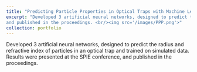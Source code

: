 ```yaml
---
title: "Predicting Particle Properties in Optical Traps with Machine Learning"
excerpt: "Developed 3 artificial neural networks, designed to predict the radius and refractive index of particles in an optical trap and trained on simulated data. Results were presented at the SPIE conference,
and published in the proceedings. <br/><img src='/images/PPP.png'>"
collection: portfolio
---
```


Developed 3 artificial neural networks, designed to predict the radius and refractive index of particles in an optical trap and trained on simulated data. Results were presented at the SPIE conference,
and published in the proceedings.




